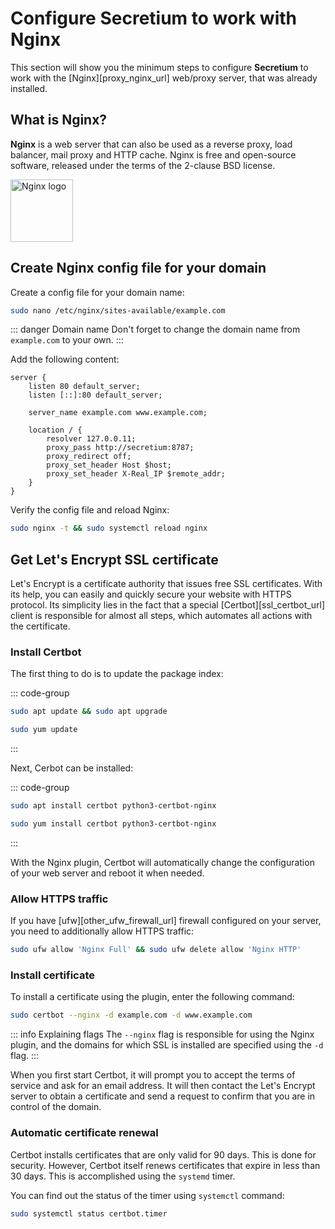 # Configure Secretium to work with Nginx

This section will show you the minimum steps to configure **Secretium** to work with the [Nginx][proxy_nginx_url] web/proxy server, that was already installed.

<!--@include: ../parts/block_proxy_container_run.md-->

## What is Nginx?

**Nginx** is a web server that can also be used as a reverse proxy, load balancer, mail proxy and HTTP cache. Nginx is free and open-source software, released under the terms of the 2-clause BSD license.

<img width="100px" src="https://github.com/nginxinc.png" alt="Nginx logo"/>

## Create Nginx config file for your domain

Create a config file for your domain name:

```bash
sudo nano /etc/nginx/sites-available/example.com
```

::: danger Domain name
Don't forget to change the domain name from `example.com` to your own.
:::

Add the following content:

```nginx
server {
    listen 80 default_server;
    listen [::]:80 default_server;

    server_name example.com www.example.com;

    location / {
        resolver 127.0.0.11;
        proxy_pass http://secretium:8787;
        proxy_redirect off;
        proxy_set_header Host $host;
        proxy_set_header X-Real_IP $remote_addr;
    }
}
```

Verify the config file and reload Nginx:

```bash
sudo nginx -t && sudo systemctl reload nginx
```

## Get Let's Encrypt SSL certificate

Let's Encrypt is a certificate authority that issues free SSL certificates. With its help, you can easily and quickly secure your website with HTTPS protocol. Its simplicity lies in the fact that a special [Certbot][ssl_certbot_url] client is responsible for almost all steps, which automates all actions with the certificate.

### Install Certbot

The first thing to do is to update the package index:

::: code-group

```bash [Debian/Ubuntu]
sudo apt update && sudo apt upgrade
```

```bash [CentOS]
sudo yum update
```

:::

Next, Cerbot can be installed:

::: code-group

```bash [Debian/Ubuntu]
sudo apt install certbot python3-certbot-nginx
```

```bash [CentOS]
sudo yum install certbot python3-certbot-nginx
```

:::

With the Nginx plugin, Certbot will automatically change the configuration of your web server and reboot it when needed.

### Allow HTTPS traffic

If you have [ufw][other_ufw_firewall_url] firewall configured on your server, you need to additionally allow HTTPS traffic:


```bash
sudo ufw allow 'Nginx Full' && sudo ufw delete allow 'Nginx HTTP'
```

### Install certificate

To install a certificate using the plugin, enter the following command:

```bash
sudo certbot --nginx -d example.com -d www.example.com
```

::: info Explaining flags
The `--nginx` flag is responsible for using the Nginx plugin, and the domains for which SSL is installed are specified using the `-d` flag.
:::

When you first start Certbot, it will prompt you to accept the terms of service and ask for an email address. It will then contact the Let's Encrypt server to obtain a certificate and send a request to confirm that you are in control of the domain.

### Automatic certificate renewal

Certbot installs certificates that are only valid for 90 days. This is done for security. However, Certbot itself renews certificates that expire in less than 30 days. This is accomplished using the `systemd` timer.

You can find out the status of the timer using `systemctl` command:

```bash
sudo systemctl status certbot.timer
```

<!--@include: ../parts/links.md-->